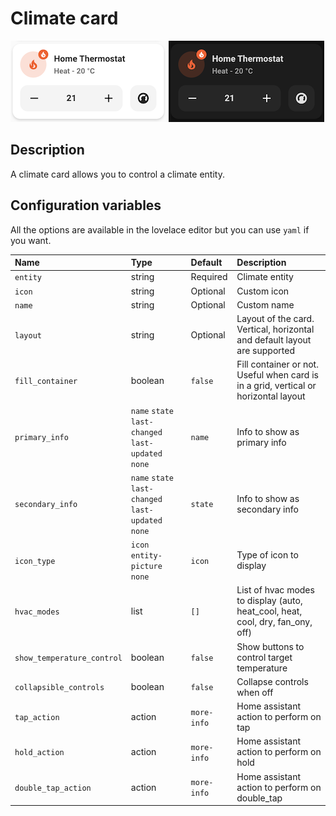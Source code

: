 # Climate card

![Climate light](../images/climate-light.png)
![Climate dark](../images/climate-dark.png)

## Description

A climate card allows you to control a climate entity.

## Configuration variables

All the options are available in the lovelace editor but you can use `yaml` if you want.

| Name                       | Type                                                | Default     | Description                                                                         |
| :------------------------- | :-------------------------------------------------- | :---------- | :---------------------------------------------------------------------------------- |
| `entity`                   | string                                              | Required    | Climate entity                                                                      |
| `icon`                     | string                                              | Optional    | Custom icon                                                                         |
| `name`                     | string                                              | Optional    | Custom name                                                                         |
| `layout`                   | string                                              | Optional    | Layout of the card. Vertical, horizontal and default layout are supported           |
| `fill_container`           | boolean                                             | `false`     | Fill container or not. Useful when card is in a grid, vertical or horizontal layout |
| `primary_info`             | `name` `state` `last-changed` `last-updated` `none` | `name`      | Info to show as primary info                                                        |
| `secondary_info`           | `name` `state` `last-changed` `last-updated` `none` | `state`     | Info to show as secondary info                                                      |
| `icon_type`                | `icon` `entity-picture` `none`                      | `icon`      | Type of icon to display                                                             |
| `hvac_modes`               | list                                                | `[]`        | List of hvac modes to display (auto, heat_cool, heat, cool, dry, fan_ony, off)      |
| `show_temperature_control` | boolean                                             | `false`     | Show buttons to control target temperature                                          |
| `collapsible_controls`     | boolean                                             | `false`     | Collapse controls when off                                                          |
| `tap_action`               | action                                              | `more-info` | Home assistant action to perform on tap                                             |
| `hold_action`              | action                                              | `more-info` | Home assistant action to perform on hold                                            |
| `double_tap_action`        | action                                              | `more-info` | Home assistant action to perform on double_tap                                      |
